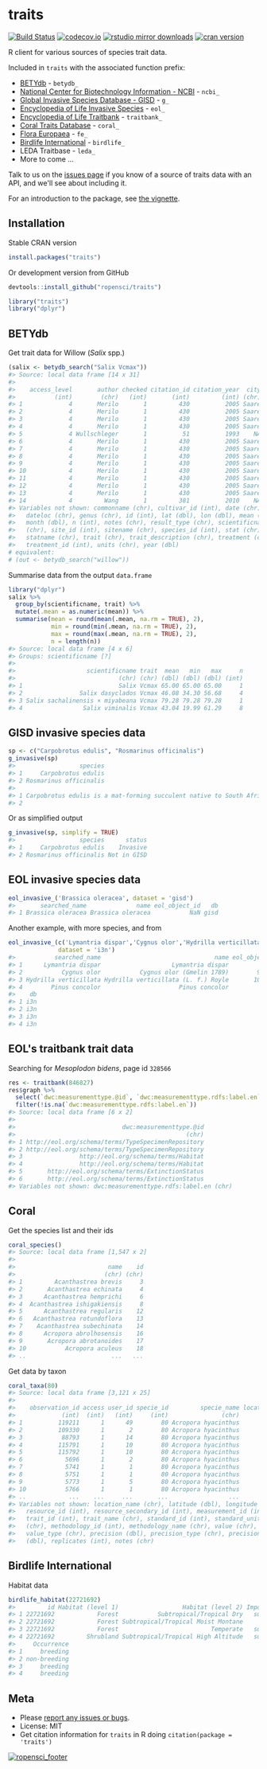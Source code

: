 traits
=======



[![Build Status](https://travis-ci.org/ropensci/traits.svg?branch=master)](https://travis-ci.org/ropensci/traits)
[![codecov.io](https://codecov.io/github/ropensci/traits/coverage.svg?branch=master)](https://codecov.io/github/ropensci/traits?branch=master)
[![rstudio mirror downloads](http://cranlogs.r-pkg.org/badges/traits)](https://github.com/metacran/cranlogs.app)
[![cran version](http://www.r-pkg.org/badges/version/traits)](https://CRAN.R-project.org/package=traits)

R client for various sources of species trait data.

Included in `traits` with the associated function prefix:

* [BETYdb](http://www.betydb.org) - `betydb_`
* [National Center for Biotechnology Information - NCBI](http://www.ncbi.nlm.nih.gov/) - `ncbi_`
* [Global Invasive Species Database - GISD](http://www.issg.org/database/welcome/) - `g_`
* [Encyclopedia of Life Invasive Species](http://eol.org/collections/38204) - `eol_`
* [Encyclopedia of Life Traitbank](http://eol.org/info/516) - `traitbank_`
* [Coral Traits Database](http://coraltraits.org/) - `coral_`
* [Flora Europaea](http://rbg-web2.rbge.org.uk/FE/fe.html) - `fe_`
* [Birdlife International](http://rbg-web2.rbge.org.uk/FE/fe.html) - `birdlife_`
* LEDA Traitbase - `leda_`
* More to come ...

Talk to us on the [issues page](https://github.com/ropensci/traits/issues) if you know of a source of traits data with an API, and we'll see about including it.

For an introduction to the package, see [the vignette](vignettes/traits_intro.Rmd).

## Installation

Stable CRAN version


```r
install.packages("traits")
```

Or development version from GitHub


```r
devtools::install_github("ropensci/traits")
```


```r
library("traits")
library("dplyr")
```

## BETYdb

Get trait data for Willow (_Salix_ spp.)


```r
(salix <- betydb_search("Salix Vcmax"))
#> Source: local data frame [14 x 31]
#> 
#>    access_level       author checked citation_id citation_year  city
#>           (int)        (chr)   (int)       (int)         (int) (chr)
#> 1             4       Merilo       1         430          2005 Saare
#> 2             4       Merilo       1         430          2005 Saare
#> 3             4       Merilo       1         430          2005 Saare
#> 4             4       Merilo       1         430          2005 Saare
#> 5             4 Wullschleger       1          51          1993    NA
#> 6             4       Merilo       1         430          2005 Saare
#> 7             4       Merilo       1         430          2005 Saare
#> 8             4       Merilo       1         430          2005 Saare
#> 9             4       Merilo       1         430          2005 Saare
#> 10            4       Merilo       1         430          2005 Saare
#> 11            4       Merilo       1         430          2005 Saare
#> 12            4       Merilo       1         430          2005 Saare
#> 13            4       Merilo       1         430          2005 Saare
#> 14            4         Wang       1         381          2010    NA
#> Variables not shown: commonname (chr), cultivar_id (int), date (chr),
#>   dateloc (chr), genus (chr), id (int), lat (dbl), lon (dbl), mean (chr),
#>   month (dbl), n (int), notes (chr), result_type (chr), scientificname
#>   (chr), site_id (int), sitename (chr), species_id (int), stat (chr),
#>   statname (chr), trait (chr), trait_description (chr), treatment (chr),
#>   treatment_id (int), units (chr), year (dbl)
# equivalent:
# (out <- betydb_search("willow"))
```

Summarise data from the output `data.frame`


```r
library("dplyr")
salix %>%
  group_by(scientificname, trait) %>%
  mutate(.mean = as.numeric(mean)) %>%
  summarise(mean = round(mean(.mean, na.rm = TRUE), 2),
            min = round(min(.mean, na.rm = TRUE), 2),
            max = round(max(.mean, na.rm = TRUE), 2),
            n = length(n))
#> Source: local data frame [4 x 6]
#> Groups: scientificname [?]
#> 
#>                    scientificname trait  mean   min   max     n
#>                             (chr) (chr) (dbl) (dbl) (dbl) (int)
#> 1                           Salix Vcmax 65.00 65.00 65.00     1
#> 2                Salix dasyclados Vcmax 46.08 34.30 56.68     4
#> 3 Salix sachalinensis × miyabeana Vcmax 79.28 79.28 79.28     1
#> 4                 Salix viminalis Vcmax 43.04 19.99 61.29     8
```

## GISD invasive species data


```r
sp <- c("Carpobrotus edulis", "Rosmarinus officinalis")
g_invasive(sp)
#>                  species
#> 1     Carpobrotus edulis
#> 2 Rosmarinus officinalis
#>                                                                                                                                                                                                                                                                                                                                                                                                                                                                                                                                                                                                                                                                                                                                                                                               status
#> 1 Carpobrotus edulis is a mat-forming succulent native to South Africa which is invasive primarily in coastal habitats in many parts of the world. It was often introduced as an ornamental plant or used for planting along roadsides, from which it has spread to become invasive. Its main impacts are smothering, reduced regeneration of native flora and changes to soil pH and nutrient regimes.;  (succulent); Common Names: balsamo, Cape fig, figue marine, freeway iceplant, ghaukum, ghoenavy, highway ice plant, higo del Cabo, higo marino, Hottentosvy, hottentot fig, Hottentottenfeige, iceplant, ikhambi-lamabulawo, Kaapsevy, patata frita, perdevy, pigface, rankvy, sea fig, sour fig, suurvy, umgongozi, vyerank; Synonyms: Mesembryanthemum edule L., Mesembryanthemum edulis
#> 2                                                                                                                                                                                                                                                                                                                                                                                                                                                                                                                                                                                                                                                                                                                                                                                        Not in GISD
```

Or as simplified output


```r
g_invasive(sp, simplify = TRUE)
#>                  species      status
#> 1     Carpobrotus edulis    Invasive
#> 2 Rosmarinus officinalis Not in GISD
```

## EOL invasive species data


```r
eol_invasive_('Brassica oleracea', dataset = 'gisd')
#>       searched_name              name eol_object_id   db
#> 1 Brassica oleracea Brassica oleracea           NaN gisd
```

Another example, with more species, and from


```r
eol_invasive_(c('Lymantria dispar','Cygnus olor','Hydrilla verticillata','Pinus concolor'),
              dataset = 'i3n')
#>           searched_name                                name eol_object_id
#> 1      Lymantria dispar                    Lymantria dispar           NaN
#> 2           Cygnus olor           Cygnus olor (Gmelin 1789)        913227
#> 3 Hydrilla verticillata Hydrilla verticillata (L. f.) Royle       1088921
#> 4        Pinus concolor                      Pinus concolor           NaN
#>    db
#> 1 i3n
#> 2 i3n
#> 3 i3n
#> 4 i3n
```

## EOL's traitbank trait data

Searching for _Mesoplodon bidens_, page id `328566`


```r
res <- traitbank(846827)
res$graph %>%
  select(`dwc:measurementtype.@id`, `dwc:measurementtype.rdfs:label.en`) %>%
  filter(!is.na(`dwc:measurementtype.rdfs:label.en`))
#> Source: local data frame [6 x 2]
#> 
#>                              dwc:measurementtype.@id
#>                                                (chr)
#> 1 http://eol.org/schema/terms/TypeSpecimenRepository
#> 2 http://eol.org/schema/terms/TypeSpecimenRepository
#> 3                http://eol.org/schema/terms/Habitat
#> 4                http://eol.org/schema/terms/Habitat
#> 5       http://eol.org/schema/terms/ExtinctionStatus
#> 6       http://eol.org/schema/terms/ExtinctionStatus
#> Variables not shown: dwc:measurementtype.rdfs:label.en (chr)
```

## Coral

Get the species list and their ids


```r
coral_species()
#> Source: local data frame [1,547 x 2]
#> 
#>                          name    id
#>                         (chr) (chr)
#> 1         Acanthastrea brevis     3
#> 2       Acanthastrea echinata     4
#> 3      Acanthastrea hemprichi     6
#> 4  Acanthastrea ishigakiensis     8
#> 5      Acanthastrea regularis    12
#> 6   Acanthastrea rotundoflora    13
#> 7    Acanthastrea subechinata    14
#> 8      Acropora abrolhosensis    16
#> 9       Acropora abrotanoides    17
#> 10           Acropora aculeus    18
#> ..                        ...   ...
```

Get data by taxon


```r
coral_taxa(80)
#> Source: local data frame [3,121 x 25]
#> 
#>    observation_id access user_id specie_id         specie_name location_id
#>             (int)  (int)   (int)     (int)               (chr)       (int)
#> 1          119211      1      49        80 Acropora hyacinthus           1
#> 2          109330      1       2        80 Acropora hyacinthus           1
#> 3           88793      1      14        80 Acropora hyacinthus           0
#> 4          115791      1      10        80 Acropora hyacinthus           1
#> 5          115792      1      10        80 Acropora hyacinthus           1
#> 6            5696      1       2        80 Acropora hyacinthus           1
#> 7            5741      1       1        80 Acropora hyacinthus           1
#> 8            5751      1       1        80 Acropora hyacinthus           1
#> 9            5773      1       5        80 Acropora hyacinthus           1
#> 10           5766      1       1        80 Acropora hyacinthus           1
#> ..            ...    ...     ...       ...                 ...         ...
#> Variables not shown: location_name (chr), latitude (dbl), longitude (dbl),
#>   resource_id (int), resource_secondary_id (int), measurement_id (int),
#>   trait_id (int), trait_name (chr), standard_id (int), standard_unit
#>   (chr), methodology_id (int), methodology_name (chr), value (chr),
#>   value_type (chr), precision (dbl), precision_type (chr), precision_upper
#>   (dbl), replicates (int), notes (chr)
```

## Birdlife International

Habitat data


```r
birdlife_habitat(22721692)
#>         id Habitat (level 1)                  Habitat (level 2) Importance
#> 1 22721692            Forest           Subtropical/Tropical Dry   suitable
#> 2 22721692            Forest Subtropical/Tropical Moist Montane      major
#> 3 22721692            Forest                          Temperate   suitable
#> 4 22721692         Shrubland Subtropical/Tropical High Altitude   suitable
#>     Occurrence
#> 1     breeding
#> 2 non-breeding
#> 3     breeding
#> 4     breeding
```

## Meta

* Please [report any issues or bugs](https://github.com/ropensci/traits/issues).
* License: MIT
* Get citation information for `traits` in R doing `citation(package = 'traits')`

[![ropensci_footer](http://ropensci.org/public_images/github_footer.png)](http://ropensci.org)
